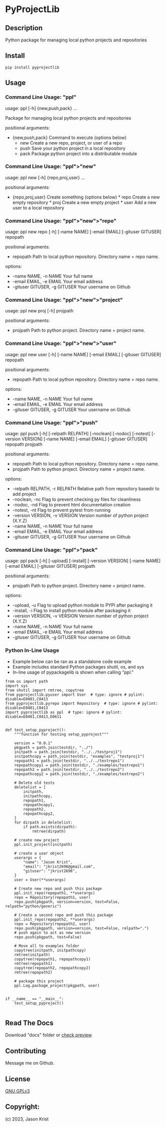 # PyProjectLib


## Description

Python package for managing local python projects and repositories

## Install

```
pip install pyprojectlib
```

## Usage

### Command Line Usage: "ppl"

usage: ppl [-h] {new,push,pack} ...

Package for managing local python projects and repositories

positional arguments:
*  {new,push,pack}  Command to execute (options below)
    *    new            Create a new repo, project, or user of a repo
    *    push           Save your python project in a local repository
    *    pack           Package python project into a distributable module

### Command Line Usage: "ppl">"new"

usage: ppl new [-h] {repo,proj,user} ...

positional arguments:
*    {repo,proj,user}  Create something (options below)
    *     repo            Create a new empty repository
    *     proj            Create a new empty project
    *     user            Add a new user to a local repository

### Command Line Usage: "ppl">"new">"repo"

usage: ppl new repo [-h] [-name NAME] [-email EMAIL] [-gituser GITUSER] repopath

positional arguments:
*    repopath    Path to local python repository. Directory name = repo name.

options:
*    -name NAME, -n NAME             Your full name
*    -email EMAIL, -e EMAIL          Your email address
*    -gituser GITUSER, -g GITUSER    Your username on Github

### Command Line Usage: "ppl">"new">"project"

usage: ppl new proj [-h] projpath

positional arguments:
*    projpath    Path to python project. Directory name = project name.

### Command Line Usage: "ppl">"new">"user"

usage: ppl new user [-h] [-name NAME] [-email EMAIL] [-gituser GITUSER] repopath

positional arguments:
*    repopath              Path to local python repository. Directory name = repo name.

options:
*    -name NAME, -n NAME             Your full name
*    -email EMAIL, -e EMAIL          Your email address
*    -gituser GITUSER, -g GITUSER    Your username on Github

### Command Line Usage: "ppl">"push"
usage: ppl push [-h] [-relpath RELPATH] [-noclean] [-nodoc] [-notest] [-version VERSION] [-name NAME] [-email EMAIL] [-gituser GITUSER] repopath projpath

positional arguments:
*    repopath              Path to local python repository. Directory name = repo name.
*    projpath              Path to python project. Directory name = project name.

options:
*    -relpath RELPATH, -r RELPATH    Relative path from repository basedir to add project
*    -noclean, -nc                   Flag to prevent checking py files for cleanliness
*    -nodoc, -nd                     Flag to prevent html documentation creation
*    -notest, -nt                    Flag to prevent pytest from running
*    -version VERSION, -v VERSION    Version number of python project (X.Y.Z)
*    -name NAME, -n NAME             Your full name
*    -email EMAIL, -e EMAIL          Your email address
*    -gituser GITUSER, -g GITUSER    Your username on Github

### Command Line Usage: "ppl">"pack"
usage: ppl pack [-h] [-upload] [-install] [-version VERSION] [-name NAME] [-email EMAIL] [-gituser GITUSER] projpath

positional arguments:
*    projpath              Path to python project. Directory name = project name.

options:
*    -upload, -u                     Flag to upload python module to PYPI after packaging it
*    -install, -i                    Flag to install python module after packaging it
*    -version VERSION, -v VERSION    Version number of python project (X.Y.Z)
*    -name NAME, -n NAME             Your full name
*    -email EMAIL, -e EMAIL          Your email address
*    -gituser GITUSER, -g GITUSER    Your username on Github

### Python In-Line Usage

* Example below can be ran as a standalone code example
* Example includes standard Python packages shutil, os, and sys
* In-line usage of pypackagelib is shown when calling "ppl."

```
from os import path
import sys
from shutil import rmtree, copytree
from pyprojectlib.pyuser import User  # type: ignore # pylint: disable=E0401,C0413
from pyprojectlib.pyrepo import Repository  # type: ignore # pylint: disable=E0401,C0413
import pyprojectlib as ppl  # type: ignore # pylint: disable=E0401,C0413,E0611


def test_setup_pyproject():
    """function for testing setup_pyproject"""

    version = "0.0.1"
    pkgpath = path.join(testdir, "../")
    initpath = path.join(testdir, "../../testproj1")
    initpathcopy = path.join(testdir, "examples", "testproj1")
    repopath1 = path.join(testdir, "../../testrepo1")
    repopathcopy1 = path.join(testdir, "./examples/testrepo1")
    repopath2 = path.join(testdir, "../../testrepo2")
    repopathcopy2 = path.join(testdir, "./examples/testrepo2")

    # Delete old tests
    deletelist = [
        initpath,
        initpathcopy,
        repopath1,
        repopathcopy1,
        repopath2,
        repopathcopy2,
    ]
    for dirpath in deletelist:
        if path.exists(dirpath):
            rmtree(dirpath)

    # create new project
    ppl.init_project(initpath)

    # create a user object
    userargs = {
        "name": "Jason Krist",
        "email": "jkrist2696@gmail.com",
        "gituser": "jkrist2696",
    }
    user = User(**userargs)

    # Create new repo and push this package
    ppl.init_repo(repopath1, **userargs)
    repo = Repository(repopath1, user)
    repo.push(pkgpath, version=version, test=False, relpath="python/generic")

    # Create a second repo and push this package
    ppl.init_repo(repopath2, **userargs)
    repo = Repository(repopath2, user)
    repo.push(pkgpath, version=version, test=False, relpath=".")
    # push again to act as new version
    repo.push(pkgpath, test=False)

    # Move all to examples folder
    copytree(initpath, initpathcopy)
    rmtree(initpath)
    copytree(repopath1, repopathcopy1)
    rmtree(repopath1)
    copytree(repopath2, repopathcopy2)
    rmtree(repopath2)

    # package this project
    ppl.Log.package_project(pkgpath, user)


if __name__ == "__main__":
    test_setup_pyproject()


```

## Read The Docs

Download "docs" folder or [check preview](https://htmlpreview.github.io/?https://github.com/jkrist2696/pyprojectlib/blob/main/docs/index.html).

## Contributing

Message me on Github.

## License

[GNU GPLv3](https://choosealicense.com/licenses/gpl-3.0/)

## Copyright:

(c) 2023, Jason Krist


